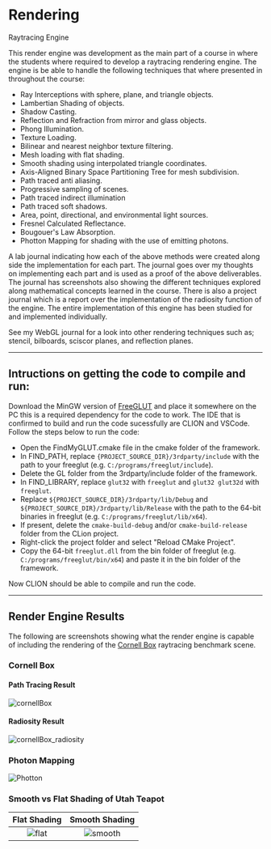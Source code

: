 # Rendering
Raytracing Engine    

This render engine was development as the main part of a course in where the students where required to develop a raytracing rendering engine. The engine is be able to handle the following techniques that where presented in throughout the course:

- Ray Interceptions with sphere, plane, and triangle objects.
- Lambertian Shading of objects.
- Shadow Casting.
- Reflection and Refraction from mirror and glass objects.
- Phong Illumination.
- Texture Loading.
- Bilinear and nearest neighbor texture filtering.
- Mesh loading with flat shading.
- Smooth shading using interpolated triangle coordinates.
- Axis-Aligned Binary Space Partitioning Tree for mesh subdivision.
- Path traced anti aliasing.
- Progressive sampling of scenes.
- Path traced indirect illumination
- Path traced soft shadows.
- Area, point, directional, and environmental light sources.
- Fresnel Calculated Reflectance.
- Bougouer's Law Absorption.
- Photton Mapping for shading with the use of emitting photons.

A lab journal indicating how each of the above methods were created along side the implementation for each part. The journal goes over my thoughts on implementing each part and is used as a proof of the above deliverables. The journal has screenshots also showing the different techniques explored along mathematical concepts learned in the course. There is also a project journal which is a report over the implementation of the radiosity function of the engine. The entire implementation of this engine has been studied for and implemented individually. 

See my WebGL journal for a look into other rendering techniques such as; stencil, bilboards, sciscor planes, and reflection planes.

---

## Intructions on getting the code to compile and run:
Download the MinGW version of [FreeGLUT](https://www.transmissionzero.co.uk/software/freeglut-devel/) and place it somewhere on the PC this is a required dependency for the code to work. The IDE that is confirmed to build and run the code sucessfully are CLION and VSCode. Follow the steps below to run the code:

- Open the FindMyGLUT.cmake file in the cmake folder of the framework. 
- In FIND_PATH, replace `{PROJECT_SOURCE_DIR}/3rdparty/include` with the path to your freeglut (e.g. `C:/programs/freeglut/include`).
- Delete the GL folder from the 3rdparty/include folder of the framework.
- In FIND_LIBRARY, replace `glut32` with `freeglut` and `glut32 glut32d` with `freeglut`. 
- Replace `${PROJECT_SOURCE_DIR}/3rdparty/lib/Debug` and `${PROJECT_SOURCE_DIR}/3rdparty/lib/Release` with the path to the 64-bit binaries in freeglut (e.g. `C:/programs/freeglut/lib/x64`).
- If present, delete the `cmake-build-debug` and/or `cmake-build-release` folder from the CLion project.
- Right-click the project folder and select "Reload CMake Project".
- Copy the 64-bit `freeglut.dll` from the bin folder of freeglut (e.g. `C:/programs/freeglut/bin/x64`) and paste it in the bin folder of the framework.

Now CLION should be able to compile and run the code.

---

## Render Engine Results 
The following are screenshots showing what the render engine is capable of including the rendering of the [Cornell Box](https://www.graphics.cornell.edu/online/box/) raytracing benchmark scene. 

### Cornell Box

#### Path Tracing Result
![cornellBox](https://user-images.githubusercontent.com/45008469/206875979-2c2f5151-9c01-4801-aa6f-66fd0b40a9fc.png)

#### Radiosity Result
![cornellBox_radiosity](https://github.com/OPNilsson/Rendering/blob/1b3a90fa751cf2642b90e7ee676044fb1472a102/Attachments/Radiosity.gif)

### Photon Mapping
![Photton](https://user-images.githubusercontent.com/45008469/206875971-68dad9a3-bbaa-4afd-8d39-5b82b6812406.png)


### Smooth vs Flat Shading of Utah Teapot
|                                                  Flat Shading                                                  |                                                  Smooth Shading                                                  |
| :------------------------------------------------------------------------------------------------------------: | :--------------------------------------------------------------------------------------------------------------: |
| ![flat](https://user-images.githubusercontent.com/45008469/206875950-1c6e9b66-35af-4dc0-a2e5-f3c236c0ceb0.png) | ![smooth](https://user-images.githubusercontent.com/45008469/206875958-eb177410-9f9b-4d76-9310-44bc5270ca82.png) |

